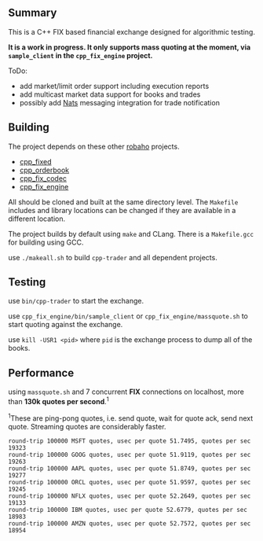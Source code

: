 ## Summary

This is a C++ FIX based financial exchange designed for algorithmic testing.

__It is a work in progress. It only supports mass quoting at the moment, via `sample_client` in the `cpp_fix_engine` project.__

ToDo:
- add market/limit order support including execution reports
- add multicast market data support for books and trades
- possibly add [Nats](https://github.com/nats-io) messaging integration for trade notification

## Building

The project depends on these other [robaho](https://github.com/robaho) projects.
- [cpp_fixed](https://github.com/robaho/cpp_fixed)
- [cpp_orderbook](https://github.com/robaho/cpp_orderbook)
- [cpp_fix_codec](https://github.com/robaho/cpp_fix_codec)
- [cpp_fix_engine](https://github.com/robaho/cpp_fix_engine)

All should be cloned and built at the same directory level. The `Makefile` includes and library locations can be changed if they are available in a different location.

The project builds by default using `make` and CLang. There is a `Makefile.gcc` for building using GCC.

use `./makeall.sh` to build `cpp-trader` and all dependent projects.

## Testing

use `bin/cpp-trader` to start the exchange.

use `cpp_fix_engine/bin/sample_client` or `cpp_fix_engine/massquote.sh` to start quoting against the exchange.

use `kill -USR1 <pid>` where `pid` is the exchange process to dump all of the books.

## Performance

using `massquote.sh` and 7 concurrent **FIX** connections on localhost, more than **130k quotes per second**.<sup>1</sup>

<sup>1</sup>These are ping-pong quotes, i.e. send quote, wait for quote ack, send next quote. Streaming quotes are considerably faster.

```
round-trip 100000 MSFT quotes, usec per quote 51.7495, quotes per sec 19323
round-trip 100000 GOOG quotes, usec per quote 51.9119, quotes per sec 19263
round-trip 100000 AAPL quotes, usec per quote 51.8749, quotes per sec 19277
round-trip 100000 ORCL quotes, usec per quote 51.9597, quotes per sec 19245
round-trip 100000 NFLX quotes, usec per quote 52.2649, quotes per sec 19133
round-trip 100000 IBM quotes, usec per quote 52.6779, quotes per sec 18983
round-trip 100000 AMZN quotes, usec per quote 52.7572, quotes per sec 18954
```
